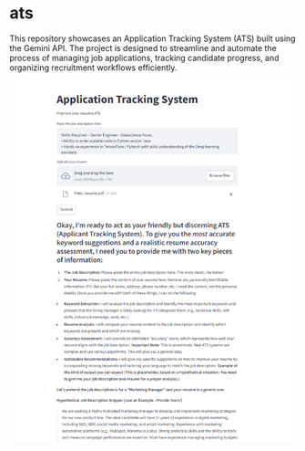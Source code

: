 # ats

This repository showcases an Application Tracking System (ATS) built using the Gemini API. 
The project is designed to streamline and automate the process of managing job applications, tracking candidate progress, and organizing recruitment workflows efficiently.



![image alt](https://github.com/Aniksha-hub/ats/blob/c64b92ef9d3e38675e887e0a39093c51986c91d1/Screenshot%202025-04-04%20085100.png)
